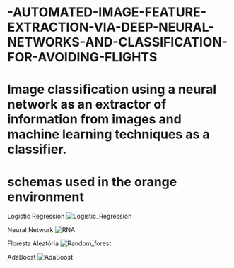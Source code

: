# -AUTOMATED-IMAGE-FEATURE-EXTRACTION-VIA-DEEP-NEURAL-NETWORKS-AND-CLASSIFICATION-FOR-AVOIDING-FLIGHTS

# Image classification using a neural network as an extractor of information from images and machine learning techniques as a classifier.


# schemas used in the orange environment

Logistic Regression 
![Logistic_Regression](https://user-images.githubusercontent.com/46453745/162771070-a213871d-bc40-4a52-9204-5f0b25642120.png)

Neural Network 
![RNA](https://user-images.githubusercontent.com/46453745/162771104-c5f4f891-cc65-4ac9-9626-2ccfd6ac1c44.png)


Floresta Aleatória
![Random_forest](https://user-images.githubusercontent.com/46453745/162771128-fb978fa6-376e-47ce-9a3f-dbf86679059d.png)

AdaBoost
![AdaBoost](https://user-images.githubusercontent.com/46453745/162771145-6e940ee6-7434-48fd-9b4e-9cc8ef0afa3d.png)
